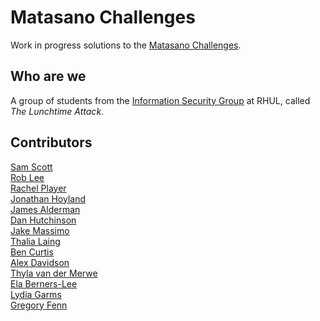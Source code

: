 # Matasano Challenges

Work in progress solutions to the [Matasano
Challenges](http://cryptopals.com/).

## Who are we

A group of students from the [Information Security
Group](https://www.royalholloway.ac.uk/isg/home.aspx) at RHUL, 
called *The Lunchtime Attack*.

## Contributors

[Sam Scott](https://github.com/samscott89/)  
[Rob Lee](https://github.com/rpl226/)  
[Rachel Player](https://github.com/rachelplayer)  
[Jonathan Hoyland](https://github.com/jhoyla)   
[James Alderman](https://github.com/jamesalderman)  
[Dan Hutchinson](https://github.com/dojh342)  
[Jake Massimo](https://github.com/jbeatz)  
[Thalia Laing](https://github.com/thaliamay)  
[Ben Curtis](https://github.com/BenC7)  
[Alex Davidson](https://github.com/alxdavids)    
[Thyla van der Merwe](https://github.com/tvdmerwe)  
[Ela Berners-Lee](https:/github.com/elabl)  
[Lydia Garms](https:/github.com/lydiagarms)  
[Gregory Fenn](https://github.com/GregoryFenn/)  

